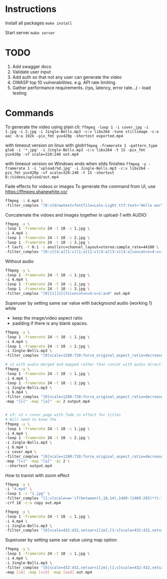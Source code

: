 # Instructions
Install all packages `make install`

Start server `make server`


# TODO
1. Add swagger docs
2. Validate user input
2. Add auth so that not any user can generate the video
3. OWASP top 10 vulnerabilities. e.g. API rate limiting
4. Gather performance requirements. (rps, latency, error rate...) - load testing

# Commands
To generate the video using plain cli: `ffmpeg -loop 1 -i cover.jpg -i 1.jpg -i 2.jpg -i Jingle-Bells.mp3 -c:v libx264 -tune stillimage -c:a aac -b:a 192k -pix_fmt yuv420p -shortest exported.mp4`

with timeout version on linux with glob`ffmpeg -framerate 1 -pattern_type glob -i '*.jpg' -i Jingle-Bells.mp3 -c:v libx264 -t 15 -pix_fmt yuv420p -vf scale=320:240 out.mp4`

with timeout version on Windows ends when slids finishes `ffmpeg -y -framerate 1 -i 'upload/%d.jpg' -i Jingle-Bells.mp3 -c:v libx264 -pix_fmt yuv420p -vf scale=320:240 -t 15 -shortest D:/videos/upload/out.mp4`

Fade effects for videos or images 
To generate the command from UI, use https://ffmpeg.shanewhite.co/
```bash
ffmpeg -i 4.mp4 \
-filter_complex "[0:v]drawtext=fontfile=Lato-Light.ttf:text='Hello world':fontsize=130:fontcolor=ffffff:alpha='if(lt(t,1),0,if(lt(t,2),(t-1)/1,if(lt(t,32),1,if(lt(t,33),(1-(t-32))/1,0))))':x=(w-text_w)/2:y=(h-text_h)/2" out.mp4
```


Concatenate the vidoes and images together in upload-1 with AUDIO:
```bash
ffmpeg -y \
-loop 1 -framerate 24 -t 10 -i 1.jpg \
-i 4.mp4 \
-loop 1 -framerate 24 -t 10 -i 2.jpg \
-loop 1 -framerate 24 -t 10 -i 3.jpg \
-f lavfi -t 0.1 -i anullsrc=channel_layout=stereo:sample_rate=44100 \
-filter_complex "[0:v][4:a][1:v][1:a][2:v][4:a][3:v][4:a]concat=n=4:v=1:a=1" out.mp4
```

Without audio
```bash
ffmpeg -y \
-loop 1 -framerate 24 -t 10 -i 1.jpg \
-i 4.mp4 \
-loop 1 -framerate 24 -t 10 -i 2.jpg \
-loop 1 -framerate 24 -t 10 -i 3.jpg \
-filter_complex "[0][1][2][3]concat=n=4:v=1:a=0" out.mp4
```

Superuser by setting same sar value with background audio (working 1)
while 
- keep the image/video aspect ratio 
- padding if there is any blank spaces.
```bash
ffmpeg -y \
-loop 1 -framerate 24 -t 10 -i 1.jpg \
-i 4.mp4 \
-loop 1 -framerate 24 -t 10 -i 2.jpg \
-i Jingle-Bells.mp3 \
-filter_complex "[0]scale=1280:720:force_original_aspect_ratio=decrease,pad=1280:720:(ow-iw)/2:(oh-ih)/2,setsar=1[im];[1:v]scale=1280:720:force_original_aspect_ratio=decrease,pad=1280:720:(ow-iw)/2:(oh-ih)/2,setsar=1[vid];[2]scale=1280:720:force_original_aspect_ratio=decrease,pad=1280:720:(ow-iw)/2:(oh-ih)/2,setsar=1[im1];[im][vid][im1]concat=n=3:v=1:a=0" -shortest out.mp4

# v2 with audio merged and mapped rather than concat with audio directly, adding 4.mp4
ffmpeg -y \
-loop 1 -framerate 24 -t 10 -i 1.jpg \
-i 4.mp4 \
-loop 1 -framerate 24 -t 10 -i 2.jpg \
-i Jingle-Bells.mp3 \
-i 6.mp4 \
-filter_complex "[0]scale=1280:720:force_original_aspect_ratio=decrease,pad=1280:720:(ow-iw)/2:(oh-ih)/2,setsar=1[im];[1:v]scale=1280:720:force_original_aspect_ratio=decrease,pad=1280:720:(ow-iw)/2:(oh-ih)/2,setsar=1[vid];[2:v]scale=1280:720:force_original_aspect_ratio=decrease,pad=1280:720:(ow-iw)/2:(oh-ih)/2,setsar=1[im1];[4:v]scale=1280:720:force_original_aspect_ratio=decrease,pad=1280:720:(ow-iw)/2:(oh-ih)/2,setsar=1[vid1];[im][vid][im1][vid1]concat=n=4:v=1:a=0[v];[3:a]amerge=inputs=1[a]" \
-map "[v]" -map "[a]" -ac 2 output.mp4


# v3: v2 + cover page with fade in effect for titles 
# Will need to know the 
ffmpeg -y \
-loop 1 -framerate 24 -t 10 -i 1.jpg \
-i 4.mp4 \
-loop 1 -framerate 24 -t 10 -i 2.jpg \
-i Jingle-Bells.mp3 \
-i 6.mp4 \
-i cover.mp4 \
-filter_complex "[0]scale=1280:720:force_original_aspect_ratio=decrease,pad=1280:720:(ow-iw)/2:(oh-ih)/2,setsar=1[im];[1:v]scale=1280:720:force_original_aspect_ratio=decrease,pad=1280:720:(ow-iw)/2:(oh-ih)/2,setsar=1[vid];[2:v]scale=1280:720:force_original_aspect_ratio=decrease,pad=1280:720:(ow-iw)/2:(oh-ih)/2,setsar=1[im1];[4:v]scale=1280:720:force_original_aspect_ratio=decrease,pad=1280:720:(ow-iw)/2:(oh-ih)/2,setsar=1[vid1];[5:v]scale=1280:720:force_original_aspect_ratio=decrease,pad=1280:720:(ow-iw)/2:(oh-ih)/2,setsar=1[cover];[cover][im][vid][im1][vid1]concat=n=5:v=1:a=0[v];[3:a]amerge=inputs=1[a]" \
-map "[v]" -map "[a]" -ac 2 \
--shortest output.mp4
```

How to tranist with zoom effect
```bash
ffmpeg -y \
-i "4.mp4" \
-loop 1 -i "1.jpg" \
-filter_complex "[1:v]scale=w='if(between(t,10,14),1469-(1469-293)*(t-10)/4,if(lt(t,10),1469,293))':h='if(between(t,10,14),856-(856-171)*(t-10)/4,if(lt(t,10),856,171))':eval=frame[img];[0:v][img]overlay=x='if(between(t,10,14),(W-w)/2-((W-w)/2-10)*(t-10)/4,if(lt(t,10),(W-w)/2,10))':y='if(between(t,10,14),(H-h)/2-((H-h)/2-(H-h-40))*(t-10)/4,if(lt(t,10),(H-h)/2,H-h-40))':shortest=1" \
-crf 18 -c:a copy out.mp4
```

```bash
ffmpeg -y \
-loop 1 -framerate 24 -t 10 -i 1.jpg \
-i 4.mp4 \
-i Jingle-Bells.mp3 \
-filter_complex "[0]scale=432:432,setsar=1[im];[1:v]scale=432:432,setsar=1[vid];[2:a]asplit=1[aud];[im][vid][aud]concat=n=3:v=1:a=2" out.mp4
```

Superuser by setting same sar value using map option
```bash
ffmpeg -y \
-loop 1 -framerate 24 -t 10 -i 1.jpg \
-i 4.mp4 \
-i Jingle-Bells.mp3 \
-filter_complex "[0]scale=432:432,setsar=1[im];[1:v]scale=432:432,setsar=1[vid];[2:a]asplit=1[aud]" \
-map [im] -map [vid] -map [aud] out.mp4
```

